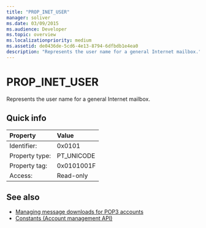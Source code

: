 ```yaml
---
title: "PROP_INET_USER"
manager: soliver
ms.date: 03/09/2015
ms.audience: Developer
ms.topic: overview
ms.localizationpriority: medium
ms.assetid: de0436de-5cd6-4e13-8794-6dfbdb1e4ea0
description: "Represents the user name for a general Internet mailbox."
---
```


# PROP_INET_USER

Represents the user name for a general Internet mailbox.
  
## Quick info

|Property |Value |
|:-----|:-----|
|Identifier:  <br/> |0x0101  <br/> |
|Property type:  <br/> |PT_UNICODE  <br/> |
|Property tag:  <br/> |0x0101001F  <br/> |
|Access:  <br/> |Read-only  <br/> |
   
## See also

- [Managing message downloads for POP3 accounts](managing-message-downloads-for-pop3-accounts.md) 
- [Constants (Account management API)](constants-account-management-api.md)

